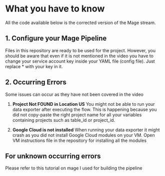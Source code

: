 # What you have to know 
All the code available below is the corrected version of the Mage stream. 

## 1. Configure your Mage Pipeline 
Files in this repository are ready to be used for the project. However, you should be aware that even if it is not mentioned in the video you have to change your service account key inside your YAML file (config file). Just replace * with your key in it. 

## 2. Occurring Errors 

Some issues can occur as they have not been covered in the video 

1. **Project Not FOUND in Location US**
   You might not be able to run your data exporter after executing the flow. This is happening because you did not copy-paste the right project name for all your variables containing projects such as table_id or project_id. 

2. **Google Cloud is not installed**
   When running your data exporter it might crash as you did not install Google Cloud modules on your VM. Open VM instructions file in the repository for installing all the modules

## For unknown occurring errors 
Please refer to this tutorial on mage I used for building the pipeline 
